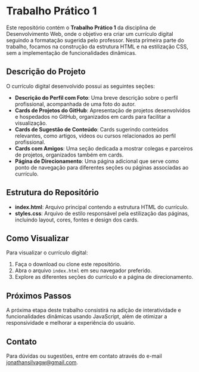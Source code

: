 # Trabalho Prático 1

Este repositório contém o **Trabalho Prático 1** da disciplina de Desenvolvimento Web, onde o objetivo era criar um currículo digital seguindo a formatação sugerida pelo professor. Nesta primeira parte do trabalho, focamos na construção da estrutura HTML e na estilização CSS, sem a implementação de funcionalidades dinâmicas.

## Descrição do Projeto

O currículo digital desenvolvido possui as seguintes seções:

- **Descrição do Perfil com Foto**: Uma breve descrição sobre o perfil profissional, acompanhada de uma foto do autor.
- **Cards de Projetos do GitHub**: Apresentação de projetos desenvolvidos e hospedados no GitHub, organizados em cards para facilitar a visualização.
- **Cards de Sugestão de Conteúdo**: Cards sugerindo conteúdos relevantes, como artigos, vídeos ou cursos relacionados ao perfil profissional.
- **Cards com Amigos**: Uma seção dedicada a mostrar colegas e parceiros de projetos, organizados também em cards.
- **Página de Direcionamento**: Uma página adicional que serve como ponto de navegação para diferentes seções ou páginas associadas ao currículo.

## Estrutura do Repositório

- **index.html**: Arquivo principal contendo a estrutura HTML do currículo.
- **styles.css**: Arquivo de estilo responsável pela estilização das páginas, incluindo layout, cores, fontes e design dos cards.

## Como Visualizar

Para visualizar o currículo digital:

1. Faça o download ou clone este repositório.
2. Abra o arquivo `index.html` em seu navegador preferido.
3. Explore as diferentes seções do currículo e a página de direcionamento.

## Próximos Passos

A próxima etapa deste trabalho consistirá na adição de interatividade e funcionalidades dinâmicas usando JavaScript, além de otimizar a responsividade e melhorar a experiência do usuário.

## Contato

Para dúvidas ou sugestões, entre em contato através do e-mail [jonathansilvagw@gmail.com](mailto:jonathansilvagw@gmail.com).

